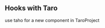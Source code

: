 <!--
 * @Date: 2019-11-04 18:32:24
 * @LastEditors: Asen Wang
 * @LastEditTime: 2019-11-04 18:38:21
 * @content: I
 -->
## Hooks with Taro

use taho for a new component in TaroProject